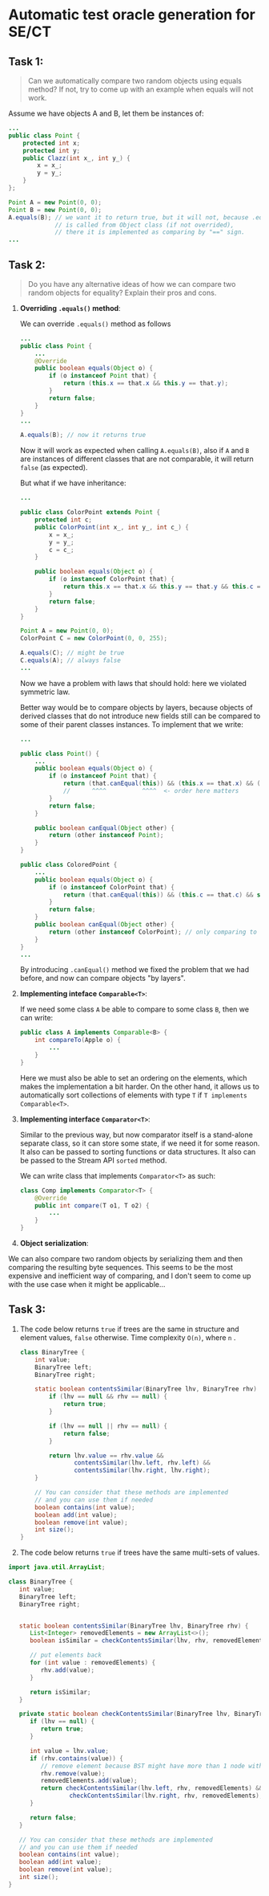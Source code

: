 # Automatic test oracle generation for SE/CT

## Task 1:
> Can we automatically compare two random objects using equals method?
If not, try to come up with an example when equals will not work.

Assume we have objects A and B, let them be instances of:

```java
...
public class Point {
    protected int x;
    protected int y;
    public Clazz(int x_, int y_) {
        x = x_;
        y = y_;
    }
};

Point A = new Point(0, 0);
Point B = new Point(0, 0);
A.equals(B); // we want it to return true, but it will not, because .equals() method
             // is called from Object class (if not overrided),
             // there it is implemented as comparing by "==" sign.
...
```


## Task 2:

>Do you have any alternative ideas of how we can compare two random objects for equality? Explain their pros and cons.

1. **Overriding `.equals()` method**:
    
    We can override `.equals()` method as follows
    
    ```java
    ...
    public class Point {
        ...
        @Override
        public boolean equals(Object o) {
            if (o instanceof Point that) {
                return (this.x == that.x && this.y == that.y);
            }
            return false;
        }
    }
    ...
    
    A.equals(B); // now it returns true
    ```
    
    Now it will work as expected when calling `A.equals(B)`, also if `A` and `B` are instances of different classes that are not comparable, it will return `false` (as expected).
    
    But what if we have inheritance:
    
    ```java
    ...
    
    public class ColorPoint extends Point {
        protected int c;
        public ColorPoint(int x_, int y_, int c_) {
            x = x_;
            y = y_;
            c = c_;
        }
    
        public boolean equals(Object o) {
            if (o instanceof ColorPoint that) {
                return this.x == that.x && this.y == that.y && this.c == that.c;
            }
            return false;
        }
    }
    
    Point A = new Point(0, 0);
    ColorPoint C = new ColorPoint(0, 0, 255);
    
    A.equals(C); // might be true
    C.equals(A); // always false
    ...
    ```
    
    Now we have a problem with laws that should hold: here we violated symmetric law.
    
    Better way would be to compare objects by layers, because objects of derived classes that do not introduce new fields still can be compared to some of their parent classes instances. To implement that we write:
    
    ```java
    ...
    
    public class Point() {
        ...
        public boolean equals(Object o) {
            if (o instanceof Point that) {
                return (that.canEqual(this)) && (this.x == that.x) && (this.y == that.y);
                //      ^^^^          ^^^^  <- order here matters
            }
            return false;
        }
    
        public boolean canEqual(Object other) {
            return (other instanceof Point);
        }
    }
    
    public class ColoredPoint {
        ...
        public boolean equals(Object o) {
            if (o instanceof ColorPoint that) {
                return (that.canEqual(this)) && (this.c == that.c) && super.equals(that);
            }
            return false;
        }
        public boolean canEqual(Object other) {
            return (other instanceof ColorPoint); // only comparing to the same class here
        }
    }
    ...
    ```
    
    By introducing `.canEqual()` method we fixed the problem that we had before, and now can compare objects "by layers".
2. **Implementing inteface `Comparable<T>`**:

    If we need some class `A` be able to compare to some class `B`, then we can write:  
    
    ```java
    public class A implements Comparable<B> {
        int compareTo(Apple o) {
            ...
        }
    }
    ```
    
    Here we must also be able to set an ordering on the elements, which makes the implementation a bit harder. On the other hand, it allows us to automatically sort collections of elements with type `T` if `T implements Comparable<T>`.

3. **Implementing interface `Comparator<T>`**:

    Similar to the previous way, but now comparator itself is a stand-alone separate class, so it can store some state, if we need it for some reason. It also can be passed to sorting functions or data structures. It also can be passed to the Stream API `sorted` method.
    
    We can write class that implements `Comparator<T>` as such:
    ```java
    class Comp implements Comparator<T> {
        @Override
        public int compare(T o1, T o2) {
            ...
        }
    }
    ```
4. **Object serialization**:

We can also compare two random objects by serializing them and then comparing the resulting byte sequences. This seems to be the most expensive and inefficient way of comparing, and I don't seem to come up with the use case when it might be applicable...

## Task 3:

1. The code below returns `true` if trees are the same in structure and element values, `false` otherwise. Time complexity `O(n)`, where `n` .
   
   ```java
   class BinaryTree {
       int value;
       BinaryTree left;
       BinaryTree right;
   
       static boolean contentsSimilar(BinaryTree lhv, BinaryTree rhv) {
           if (lhv == null && rhv == null) {
               return true;
           }
   
           if (lhv == null || rhv == null) {
               return false;
           }
   
           return lhv.value == rhv.value &&
                  contentsSimilar(lhv.left, rhv.left) &&
                  contentsSimilar(lhv.right, lhv.right);
       }
   
       // You can consider that these methods are implemented
       // and you can use them if needed
       boolean contains(int value);
       boolean add(int value);
       boolean remove(int value);
       int size();
   }
   ```

2. The code below returns `true` if trees have the same multi-sets of values.

```java
import java.util.ArrayList;

class BinaryTree {
   int value;
   BinaryTree left;
   BinaryTree right;


   static boolean contentsSimilar(BinaryTree lhv, BinaryTree rhv) {
      List<Integer> removedElements = new ArrayList<>();
      boolean isSimilar = checkContentsSimilar(lhv, rhv, removedElements);

      // put elements back
      for (int value : removedElements) {
         rhv.add(value);
      }

      return isSimilar;
   }

   private static boolean checkContentsSimilar(BinaryTree lhv, BinaryTree rhv, List<Integer> removedElements) {
      if (lhv == null) {
         return true;
      }

      int value = lhv.value;
      if (rhv.contains(value)) {
         // remove element because BST might have more than 1 node with the same values
         rhv.remove(value);
         removedElements.add(value);
         return checkContentsSimilar(lhv.left, rhv, removedElements) &&
                 checkContentsSimilar(lhv.right, rhv, removedElements);
      }

      return false;
   }

   // You can consider that these methods are implemented
   // and you can use them if needed
   boolean contains(int value);
   boolean add(int value);
   boolean remove(int value);
   int size();
}
```